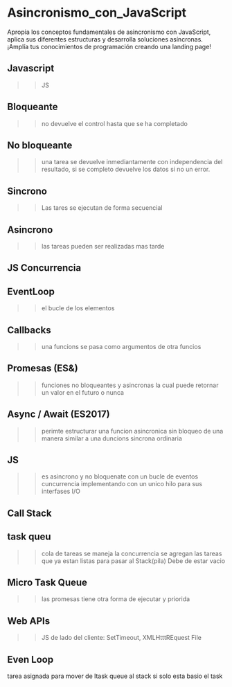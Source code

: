 # Asincronismo_con_JavaScript
Apropia los conceptos fundamentales de asincronismo con JavaScript, aplica sus diferentes estructuras y desarrolla soluciones asíncronas. ¡Amplía tus conocimientos de programación creando una landing page!
## Javascript
>> JS 

## Bloqueante 
>> no devuelve el control hasta que se ha completado 
## No bloqueante
>> una tarea se devuelve inmediantamente con independencia del resultado, si se completo devuelve los datos si no un error.
## Sincrono 
>>Las tares se ejecutan de forma secuencial
## Asincrono 
>>las tareas pueden ser realizadas mas tarde
## JS Concurrencia 

## EventLoop 
>>el bucle de los elementos 

## Callbacks 
>> una funcions se pasa como argumentos de otra funcios 
## Promesas (ES&)
>> funciones no bloqueantes  y asincronas la cual puede retornar un valor en el futuro o nunca

## Async / Await (ES2017)
>>perimte estructurar una funcion asincronica sin bloqueo de una manera similar a una duncions sincrona ordinaria 
## JS 
>> es asincrono y no bloquenate con un bucle de eventos cuncurrencia implementando con un unico hilo para sus interfases I/O

## Call Stack 
>> 

## task queu 
>> cola de tareas se maneja la concurrencia se agregan  las tareas que ya estan listas para pasar al Stack(pila)
Debe de estar vacio

## Micro Task Queue
>> las promesas tiene otra forma de ejecutar y priorida

## Web APIs
>> JS de lado del cliente: SetTimeout, XMLHtttREquest File 

## Even Loop 
tarea asignada para mover de ltask queue al stack si solo esta basio el task 
